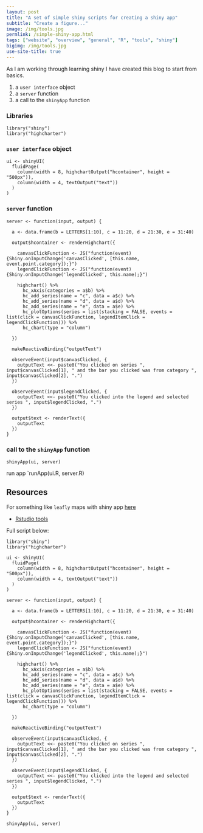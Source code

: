 ```yaml
---
layout: post
title: "A set of simple shiny scripts for creating a shiny app"
subtitle: "Create a figure..."
image: /img/tools.jpg
permlink: /simple-shiny-app.html
tags: ["website", "overview", "general", "R", "tools", "shiny"]
bigimg: /img/tools.jpg
use-site-title: true
---
```


As I am working through learning shiny I have created this blog to start from basics.

1. a `user interface` object
2. a `server` function
3. a call to the `shinyApp` function

### Libraries

```
library("shiny")
library("highcharter")
```

### `user interface` object

```
ui <- shinyUI(
  fluidPage(
    column(width = 8, highchartOutput("hcontainer", height = "500px")),
    column(width = 4, textOutput("text"))
  )
)
```


### `server` function

```
server <- function(input, output) {

  a <- data.frame(b = LETTERS[1:10], c = 11:20, d = 21:30, e = 31:40)

  output$hcontainer <- renderHighchart({

    canvasClickFunction <- JS("function(event) {Shiny.onInputChange('canvasClicked', [this.name, event.point.category]);}")
    legendClickFunction <- JS("function(event) {Shiny.onInputChange('legendClicked', this.name);}")

    highchart() %>%
      hc_xAxis(categories = a$b) %>%
      hc_add_series(name = "c", data = a$c) %>%
      hc_add_series(name = "d", data = a$d) %>%
      hc_add_series(name = "e", data = a$e) %>%
      hc_plotOptions(series = list(stacking = FALSE, events = list(click = canvasClickFunction, legendItemClick = legendClickFunction))) %>%
      hc_chart(type = "column")

  })

  makeReactiveBinding("outputText")

  observeEvent(input$canvasClicked, {
    outputText <<- paste0("You clicked on series ", input$canvasClicked[1], " and the bar you clicked was from category ", input$canvasClicked[2], ".")
  })

  observeEvent(input$legendClicked, {
    outputText <<- paste0("You clicked into the legend and selected series ", input$legendClicked, ".")
  })

  output$text <- renderText({
    outputText
  })
}
```

###  call to the `shinyApp` function

```
shinyApp(ui, server)
```

run app `runApp(ui.R, server.R)

## Resources

For something like `leafly` maps with shiny app [here](http://shiny.rstudio.com/deploy/)

- [Rstudio tools](http://shiny.rstudio.com/deploy/)

Full script below:

```
library("shiny")
library("highcharter")

ui <- shinyUI(
  fluidPage(
    column(width = 8, highchartOutput("hcontainer", height = "500px")),
    column(width = 4, textOutput("text"))
  )
)

server <- function(input, output) {

  a <- data.frame(b = LETTERS[1:10], c = 11:20, d = 21:30, e = 31:40)

  output$hcontainer <- renderHighchart({

    canvasClickFunction <- JS("function(event) {Shiny.onInputChange('canvasClicked', [this.name, event.point.category]);}")
    legendClickFunction <- JS("function(event) {Shiny.onInputChange('legendClicked', this.name);}")

    highchart() %>%
      hc_xAxis(categories = a$b) %>%
      hc_add_series(name = "c", data = a$c) %>%
      hc_add_series(name = "d", data = a$d) %>%
      hc_add_series(name = "e", data = a$e) %>%
      hc_plotOptions(series = list(stacking = FALSE, events = list(click = canvasClickFunction, legendItemClick = legendClickFunction))) %>%
      hc_chart(type = "column")

  })

  makeReactiveBinding("outputText")

  observeEvent(input$canvasClicked, {
    outputText <<- paste0("You clicked on series ", input$canvasClicked[1], " and the bar you clicked was from category ", input$canvasClicked[2], ".")
  })

  observeEvent(input$legendClicked, {
    outputText <<- paste0("You clicked into the legend and selected series ", input$legendClicked, ".")
  })

  output$text <- renderText({
    outputText
  })
}

shinyApp(ui, server)
```